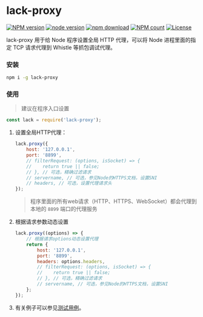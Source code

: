 # lack-proxy
[![NPM version](https://img.shields.io/npm/v/lack-proxy.svg?style=flat-square)](https://npmjs.org/package/lack-proxy)
[![node version](https://img.shields.io/badge/node.js-%3E=_8-green.svg?style=flat-square)](http://nodejs.org/download/)
[![npm download](https://img.shields.io/npm/dm/lack-proxy.svg?style=flat-square)](https://npmjs.org/package/lack-proxy)
[![NPM count](https://img.shields.io/npm/dt/lack-proxy.svg?style=flat-square)](https://www.npmjs.com/package/lack-proxy)
[![License](https://img.shields.io/npm/l/lack-proxy.svg?style=flat-square)](https://www.npmjs.com/package/lack-proxy)

lack-proxy 用于给 Node 程序设置全局 HTTP 代理，可以将 Node 进程里面的指定 TCP 请求代理到 Whistle 等抓包调试代理。

### 安装
``` sh
npm i -g lack-proxy
```

### 使用
> 建议在程序入口设置

``` js
const lack = require('lack-proxy');
```
1. 设置全局HTTP代理：
    ``` js
    lack.proxy({
        host: '127.0.0.1',
        port: '8899',
        // filterRequest: (options, isSocket) => {
        //    return true || false;
        // }, // 可选，精确过滤请求
        // servername, // 可选，参见Node的HTTPS文档，设置SNI
        // headers, // 可选，设置代理请求头
    });
    ```
    > 程序里面的所有web请求（HTTP、HTTPS、WebSocket）都会代理到本地的 `8899` 端口的代理服务
2. 根据请求参数动态设置
    ``` js
    lack.proxy((options) => {
        // 根据请求options动态设置代理
        return {
            host: '127.0.0.1',
            port: '8899',
            headers: options.headers,
            // filterRequest: (options, isSocket) => {
            //    return true || false;
            // }, // 可选，精确过滤请求
            // servername, // 可选，参见Node的HTTPS文档，设置SNI
        };
    });
    ```
3. 有关例子可以参见[测试用例](./test)。
